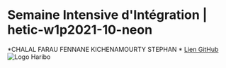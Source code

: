 # Semaine Intensive d'Intégration | hetic-w1p2021-10-neon
*CHALAL FARAU FENNANE KICHENAMOURTY STEPHAN *
[Lien GitHub](https://github.com/Benjigo93/hetic-w1p2021-10-neon)
![Logo Haribo](../images/haribo-logo.svgraw=true)
